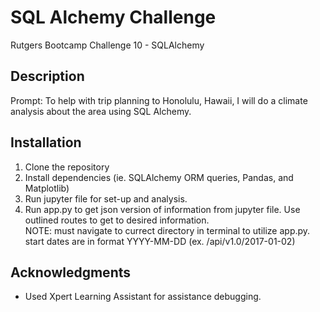 # SQL Alchemy Challenge
Rutgers Bootcamp Challenge 10 - SQLAlchemy

## Description
Prompt: To help with trip planning to Honolulu, Hawaii, I will do a climate analysis about the area using SQL Alchemy. 

## Installation
1. Clone the repository
3. Install dependencies (ie. SQLAlchemy ORM queries, Pandas, and Matplotlib)
4. Run jupyter file for set-up and analysis.
5. Run app.py to get json version of information from jupyter file. Use outlined routes to get to desired information. <br> NOTE: must navigate to currect directory in terminal to utilize app.py. start dates are in format YYYY-MM-DD (ex. /api/v1.0/2017-01-02)

## Acknowledgments
- Used Xpert Learning Assistant for assistance debugging.
